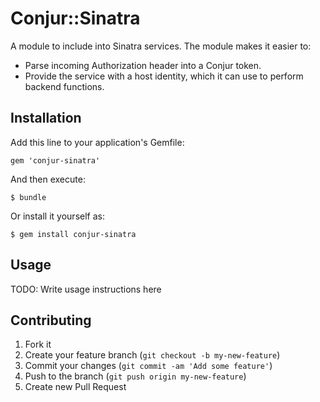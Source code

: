 # Conjur::Sinatra

A module to include into Sinatra services. The module makes it easier to:

* Parse incoming Authorization header into a Conjur token.
* Provide the service with a host identity, which it can use to perform backend functions.

## Installation

Add this line to your application's Gemfile:

    gem 'conjur-sinatra'

And then execute:

    $ bundle

Or install it yourself as:

    $ gem install conjur-sinatra

## Usage

TODO: Write usage instructions here

## Contributing

1. Fork it
2. Create your feature branch (`git checkout -b my-new-feature`)
3. Commit your changes (`git commit -am 'Add some feature'`)
4. Push to the branch (`git push origin my-new-feature`)
5. Create new Pull Request
